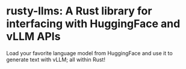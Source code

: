 # rusty-llms: A Rust library for interfacing with HuggingFace and vLLM APIs

Load your favorite language model from HuggingFace and use it to generate text with vLLM;
all within Rust!
